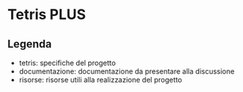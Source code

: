 # Tetris PLUS
## Legenda

- tetris: specifiche del progetto 
- documentazione: documentazione da presentare alla discussione
- risorse: risorse utili alla realizzazione del progetto
